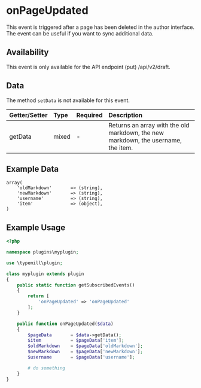 # onPageUpdated

This event is triggered after a page has been deleted in the author interface. The event can be useful if you want to sync additional data.

## Availability

This event is only available for the API endpoint (put) /api/v2/draft.

## Data

The method `setData` is not available for this event.

| Getter/Setter | Type | Required | Description | 
|:---|:---|:---|:---|
| getData | mixed | - | Returns an array with the old markdown, the new markdown, the username, the item. | 

## Example Data

```
array(
    'oldMarkdown'       => (string),
    'newMarkdown'       => (string),
    'username'          => (string),
    'item'              => (object),
)
```

## Example Usage

```php
<?php

namespace plugins\myplugin;

use \typemill\plugin;

class myplugin extends plugin
{
    public static function getSubscribedEvents()
    {
        return [
            'onPageUpdated' => 'onPageUpdated'
        ];
    }

    public function onPageUpdated($data)
    {
        $pageData       = $data->getData();
        $item           = $pageData['item'];
        $oldMarkdown    = $pageData['oldMarkdown'];
        $newMarkdown    = $pageData['newMarkdown'];
        $username       = $pageData['username'];

        # do something 
    }
}
```


